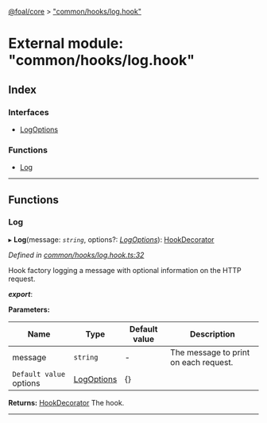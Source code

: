 [@foal/core](../README.md) > ["common/hooks/log.hook"](../modules/_common_hooks_log_hook_.md)

# External module: "common/hooks/log.hook"

## Index

### Interfaces

* [LogOptions](../interfaces/_common_hooks_log_hook_.logoptions.md)

### Functions

* [Log](_common_hooks_log_hook_.md#log)

---

## Functions

<a id="log"></a>

###  Log

▸ **Log**(message: *`string`*, options?: *[LogOptions](../interfaces/_common_hooks_log_hook_.logoptions.md)*): [HookDecorator](_core_hooks_.md#hookdecorator)

*Defined in [common/hooks/log.hook.ts:32](https://github.com/FoalTS/foal/blob/07f00115/packages/core/src/common/hooks/log.hook.ts#L32)*

Hook factory logging a message with optional information on the HTTP request.

*__export__*: 

**Parameters:**

| Name | Type | Default value | Description |
| ------ | ------ | ------ | ------ |
| message | `string` | - |  The message to print on each request. |
| `Default value` options | [LogOptions](../interfaces/_common_hooks_log_hook_.logoptions.md) |  {} |

**Returns:** [HookDecorator](_core_hooks_.md#hookdecorator)
The hook.

___

